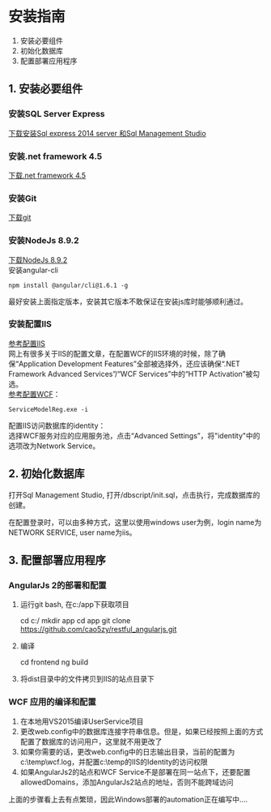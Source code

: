 # 安装指南
1. 安装必要组件
2. 初始化数据库
3. 配置部署应用程序

## 1. 安装必要组件
### 安装SQL Server Express
[下载安装Sql express 2014 server 和Sql Management Studio](https://www.microsoft.com/zh-CN/download/details.aspx?id=42299)
### 安装.net framework 4.5
[下载.net framework 4.5](https://www.microsoft.com/zh-CN/download/details.aspx?id=30653)   
### 安装Git
[下载git](https://git-scm.com/download/win)  
### 安装NodeJs 8.9.2
[下载NodeJs 8.9.2](https://nodejs.org/download/release/v8.9.2/)  
安装angular-cli  

    npm install @angular/cli@1.6.1 -g

最好安装上面指定版本，安装其它版本不敢保证在安装js库时能够顺利通过。  
### 安装配置IIS
[参考配置IIS](https://jingyan.baidu.com/article/fec4bce2398747f2618d8b88.html)  
网上有很多关于IIS的配置文章，在配置WCF的IIS环境的时候，除了确保“Application Development Features”全部被选择外，还应该确保“.NET Framework Advanced Services”/“WCF Services”中的“HTTP Activation”被勾选。  
[参考配置WCF](https://docs.microsoft.com/en-us/dotnet/framework/wcf/servicemodelreg-exe)：

	ServiceModelReg.exe -i

配置IIS访问数据库的identity：  
选择WCF服务对应的应用服务池，点击“Advanced Settings”，将"identity"中的选项改为Network Service。  

## 2. 初始化数据库

打开Sql Management Studio, 打开/dbscript/init.sql，点击执行，完成数据库的创建。  

在配置登录时，可以由多种方式，这里以使用windows user为例，login name为NETWORK SERVICE, user name为iis。  

## 3. 配置部署应用程序
### AngularJs 2的部署和配置
1. 运行git bash, 在c:/app下获取项目  
	
	cd c:/
	mkdir app
	cd app
	git clone https://github.com/cao5zy/restful_angularjs.git

2. 编译  

	cd frontend
	ng build

3. 将dist目录中的文件拷贝到IIS的站点目录下  
### WCF 应用的编译和配置
1. 在本地用VS2015编译UserService项目  
2. 更改web.config中的数据库连接字符串信息。但是，如果已经按照上面的方式配置了数据库的访问用户，这里就不用更改了  
3. 如果你需要的话，更改web.config中的日志输出目录，当前的配置为c:\temp\wcf.log，并配置c:\temp的IIS的Identity的访问权限
4. 如果AngularJs2的站点和WCF Service不是部署在同一站点下，还要配置allowedDomains，添加AngularJs2站点的地址，否则不能跨域访问  

上面的步骤看上去有点繁琐，因此Windows部署的automation正在编写中....






